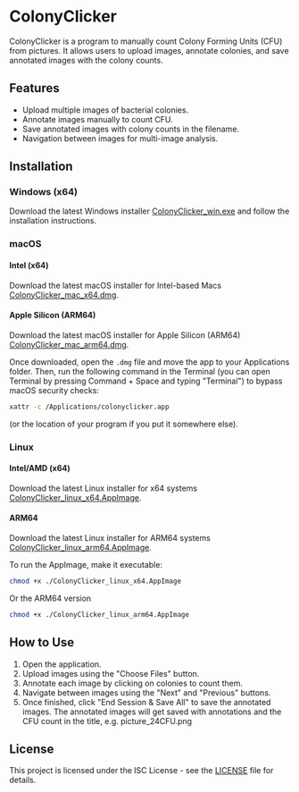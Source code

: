 # ColonyClicker

ColonyClicker is a program to manually count Colony Forming Units (CFU) from pictures. It allows users to upload images, annotate colonies, and save annotated images with the colony counts.

## Features

- Upload multiple images of bacterial colonies.
- Annotate images manually to count CFU.
- Save annotated images with colony counts in the filename.
- Navigation between images for multi-image analysis.

## Installation

### Windows (x64)
Download the latest Windows installer [ColonyClicker_win.exe](https://github.com/SynBioExplorer/ColonyClicker/releases/download/v1.0.0/ColonyClicker_win.exe) and follow the installation instructions.

### macOS
#### Intel (x64)
Download the latest macOS installer for Intel-based Macs [ColonyClicker_mac_x64.dmg](https://github.com/SynBioExplorer/ColonyClicker/releases/download/v1.0.0/ColonyClicker_mac_x64.dmg).

#### Apple Silicon (ARM64)
Download the latest macOS installer for Apple Silicon (ARM64) [ColonyClicker_mac_arm64.dmg](https://github.com/SynBioExplorer/ColonyClicker/releases/download/v1.0.0/ColonyClicker_mac_arm64.dmg).

Once downloaded, open the `.dmg` file and move the app to your Applications folder. Then, run the following command in the Terminal (you can open Terminal by pressing Command + Space and typing "Terminal") to bypass macOS security checks:
```bash
xattr -c /Applications/colonyclicker.app
```
(or the location of your program if you put it somewhere else).

### Linux
#### Intel/AMD (x64)
Download the latest Linux installer for x64 systems [ColonyClicker_linux_x64.AppImage](https://github.com/SynBioExplorer/ColonyClicker/releases/download/v1.0.0/ColonyClicker_linux_x64.AppImage).

#### ARM64
Download the latest Linux installer for ARM64 systems [ColonyClicker_linux_arm64.AppImage](https://github.com/SynBioExplorer/ColonyClicker/releases/download/v1.0.0/ColonyClicker_linux_arm64.AppImage).

To run the AppImage, make it executable:
```bash
chmod +x ./ColonyClicker_linux_x64.AppImage
```
Or the ARM64 version 
```bash
chmod +x ./ColonyClicker_linux_arm64.AppImage
```

## How to Use

1. Open the application.
2. Upload images using the "Choose Files" button.
3. Annotate each image by clicking on colonies to count them.
4. Navigate between images using the "Next" and "Previous" buttons.
5. Once finished, click "End Session & Save All" to save the annotated images.
The annotated images will get saved with annotations and the CFU count in the title, e.g. picture_24CFU.png

## License

This project is licensed under the ISC License - see the [LICENSE](LICENSE) file for details.
